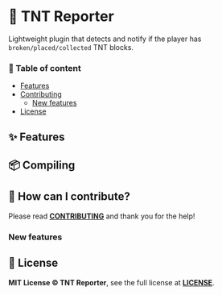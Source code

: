 # 🧨 TNT Reporter
Lightweight plugin that detects and notify if the player has `broken/placed/collected` TNT blocks.

### 🧾 Table of content
- [Features](#-features)
- [Contributing](#-how-can-i-contribute)
    - [New features](#new-features)
- [License](#-license)

## ✨ Features

## 📦 Compiling

## 🔧 How can I contribute?
Please read **[CONTRIBUTING](https://github.com/TrollSkull/MBmanager/blob/main/CONTRIBUTING.md)** and thank you for the help!

### New features

## 📝 License
**MIT License © TNT Reporter**, see the full license at **[LICENSE](https://github.com/TrollSkull/TNT-Reporter/blob/main/LICENSE)**.
